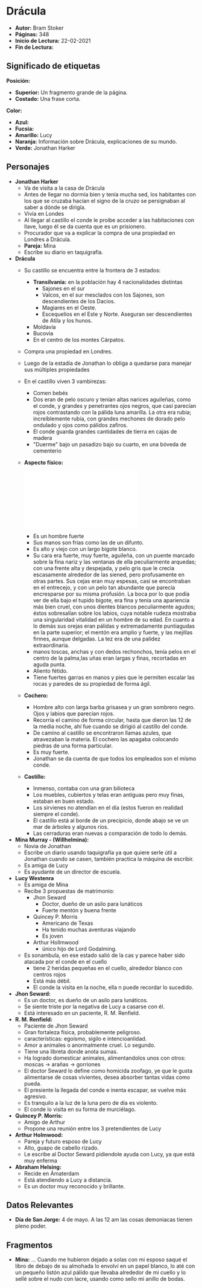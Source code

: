 # Drácula

- **Autor:** Bram Stoker
- **Páginas:** 348
- **Inicio de Lectura:** 22-02-2021
- **Fin de Lectura:**

## Significado de etiquetas

**Posición:**

- **Superior:** Un fragmento grande de la página.
- **Costado:** Una frase corta.

**Color:**

- **Azul:**
- **Fucsia:**
- **Amarillo:** Lucy
- **Naranja:** Información sobre Drácula, explicaciones de su mundo.
- **Verde:** Jonathan Harker
## Personajes

- **Jonathan Harker**
  - Va de visita a la casa de Drácula
  - Antes de llegar no dormía bien y tenía mucha sed, los habitantes con los que se cruzaba hacían el signo de la cruzo se persignaban al saber a dónde se dirigía.
  - Vivía en Londes
  - Al llegar al castillo el conde le proibe acceder a las habitaciones con llave, luego él se da cuenta que es un prisionero.
  - Procurador que va a explicar la compra de una propiedad en Londres a Drácula.
  - **Pareja:** Mina
  - Escribe su diario en taquigrafía.
- **Drácula**
  - Su castillo se encuentra entre la frontera de 3 estados:
    - **Transilvania:** en la población hay 4 nacionalidades distintas
      - Sajones en el sur
      - Valcos, en el sur mesclados con los Sajones, son descendientes de los Dacios.
      - Magiares en el Oeste.
      - Escequelios en el Este y Norte. Aseguran ser descendientes de Atila y los hunos.
    - Moldavia
    - Bucovia
    - En el centro de los montes Cárpatos.
  - Compra una propiedad en Londres.
  - Luego de la estadía de Jonathan lo obliga a quedarse para manejar sus múltiples propiedades
  - En el castillo viven 3 vambirezas:
    - Comen bebés
    - Dos eran de pelo oscuro y tenían altas narices aguileñas, como el conde, y grandes y penetrantes ojos negros, que casi parecían rojos contrastando con la pálida luna amarilla. La otra era rubia; increíblemente rubia, con grandes mechones de dorado pelo ondulado y ojos como pálidos zafiros.
    - El conde guarda grandes cantidades de tierra en cajas de madera
    - "Duerme" bajo un pasadizo bajo su cuarto, en una bóveda de cementerio
  - **Aspecto físico:**

      ![Drácula](./images/B002_000.md)

    - Es un hombre fuerte
    - Sus manos son frias como las de un difunto.
    - Es alto y viejo con un largo bigote blanco.
    - Su cara era fuerte, muy fuerte, aguileña, con un puente marcado sobre la fina nariz y las ventanas de ella peculiarmente arquedas; con una frente alta y despejada, y pelo gris que le crecía escasamente alrededor de las siened, pero profusamente en otras partes. Sus cejas eran muy espesas, casi se encontraban en el entrecejo, y con un pelo tan abundante que parecía encresparse por su misma profusión.  La boca por lo que podía ver de ella bajo el tupido bigote, era fina y tenía una apariencia más bien cruel, con unos dientes blancos peculiarmente agudos; éstos sobresalían sobre los labios, cuya notable rudeza mostraba una singularidad vitalidad en un hombre de su edad. En cuanto a lo demás sus orejas eran pálidas y extremadamente puntiagudas en la parte superior; el mentón era amplio y fuerte, y las mejillas firmes, aunque delgadas. La tez era de una palidez extraordinaria.
    - manos toscas, anchas y con dedos rechonchos, tenía pelos en el centro de la palma,las uñas eran largas y finas, recortadas en aguda punta.
    - Aliento fétido.
    - Tiene fuertes garras en manos y pies que le permiten escalar las rocas y paredes de su propiedad de forma ágil.
  - **Cochero:**
    - Hombre alto con larga barba grisasea y un gran sombrero negro. Ojos y labios que parecían rojos.
    - Recorría el camino de forma circular, hasta que dieron las 12 de la media noche, ahí fue cuando se dirigió al castillo del conde.
    - De camino al castillo se encontraron llamas azules, que atravezaban la materia. El cochero las apagaba colocando piedras de una forma particular.
    - Es muy fuerte.
    - Jonathan se da cuenta de que todos los empleados son el mísmo conde.
  - **Castillo:**
    - Inmenso, contaba con una gran bilioteca
    - Los muebles, cubiertos y telas eran antiguas pero muy finas, estaban en buen estado.
    - Los sirvienes no atendían en el día (estos fueron en realidad siempre el conde).
    - El castillo está al borde de un precipicio, donde abajo se ve un mar de árboles y algunos ríos.
    - Las cerraduras eran nuevas a comparación de todo lo demás.
- **Mina Murray - (Willhelmina):**
  - Novia de Jonathan
  - Escribe un diario usando taquigrafía ya que quiere serle útil a Jonathan cuando se casen, también practica la máquina de escribir.
  - Es amiga de Lucy
  - Es ayudante de un director de escuela.
- **Lucy Westenra**
  - Es amiga de Mina
  - Recibe 3 propuestas de matrimonio:
    - Jhon Seward
      - Doctor, dueño de un asilo para lunáticos
      - Fuerte mentón y buena frente
    - Quincey P. Morris
      - Americano de Texas
      - Ha tenido muchas aventuras viajando
      - Es joven
    - Arthur Hollmwood
      - ünico hijo de Lord Godalming.
  - Es sonambula, en ese estado salió de la cas y parece haber sido atacada por el conde en el cuello
    - tiene 2 heridas pequeñas en el cuello, alrededor blanco con centros rojos
    - Está más débil.
    - El conde la visita en la noche, ella n puede recordar lo sucedido.
- **Jhon Seward:**
  - Es un doctor, es dueño de un asilo para lunáticos.
  - Se siente triste por la negativa de Lucy a casarse con él.
  - Está interesado en un paciente, R. M. Renfield.
- **R. M. Renfield:**
  - Paciente de Jhon Seward
  - Gran fortaleza física, probablemente peligroso.
  - características: egoísmo, sigilo e intencioanlidad.
  - Amor a animales o anormalmente cruel. Lo segundo.
  - Tiene una libreta donde anota sumas.
  - Ha logrado domesticar animales, alimentandolos unos con otros: moscas -> arañas -> gorriones
  - El doctor Seward lo define como homicida zoofago, ye que le gusta alimentarse de cosas vivientes, desea absorber tantas vidas como pueda.
  - El presiente la llegada del conde e inenta escapar, se vuelve más agresivo.
  - Es tranquilo a la luz de la luna pero de día es violento.
  - El conde lo visita en su forma de murciélago.
- **Quincey P. Morris:**
  - Amigo de Arthur
  - Propone una reunión entre los 3 pretendientes de Lucy
- **Arthur Holmwood:**
  - Pareja y futuro esposo de Lucy
  - Alto, guapo de cabello rizado.
  - Le escribe al Doctor Seward pidiendole ayuda con Lucy, ya que está muy enferma
- **Abraham Helsing:**
  - Recide en Ámaterdam
  - Está atendiendo a Lucy a distancia.
  - Es un doctor muy reconocido y brillante.


## Datos Relevantes

- **Día de San Jorge:** 4 de mayo. A las 12 am las cosas demoniacas tienen pleno poder.

## Fragmentos

- **Mina:** ... Cuando me hubieron dejado a solas con mi esposo saqué el libro de debajo de su almohada lo envolví en un papel blanco, lo até con un pequeño listón azul pálido que llevaba alrededor de mi cuello y lo sellé sobre el nudo con lacre, usando como sello mi anillo de bodas.
